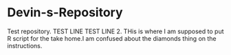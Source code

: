 # Devin-s-Repository
Test repository.
TEST LINE
TEST LINE 2. THis is where I am supposed to put R script for the take home.I am confused about the diamonds thing on the instructions.
